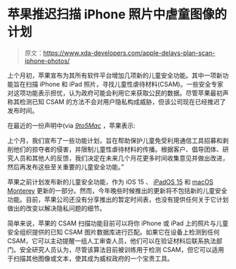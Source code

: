 # 苹果推迟扫描 iPhone 照片中虐童图像的计划

> 原文：<https://www.xda-developers.com/apple-delays-plan-scan-iphone-photos/>

上个月初，苹果宣布为其所有软件平台增加几项新的儿童安全功能。其中一项新功能旨在扫描 iPhone 和 iPad 照片，寻找儿童性虐待材料(CSAM)。一些安全专家对这项功能表示担忧，认为政府可能会利用它来获取公民的数据。尽管苹果最初声称其检测已知 CSAM 的方法不会对用户隐私构成威胁，但该公司现在已经推迟了发布时间。

在最近的一份声明中(via [*9to5Mac*](https://9to5mac.com/2021/09/03/apple-delays-csam-detection-feature/) ，苹果表示:

上个月，我们宣布了一些功能计划，旨在帮助保护儿童免受利用通信工具招募和剥削他们的掠夺者的侵害，并限制儿童性虐待材料的传播。根据客户、倡导团体、研究人员和其他人的反馈，我们决定在未来几个月花更多时间收集意见并做出改进，然后再发布这些至关重要的儿童安全功能。”

苹果之前计划发布新的儿童安全功能，作为 iOS 15 、 [iPadOS 15](https://www.xda-developers.com/ipados-15-beta-1-hands-on/) 和 [macOS Monterey](https://www.xda-developers.com/how-to-install-macos-monterey/) 更新的一部分。然而，今年晚些时候推出的更新将不包括新的儿童安全功能。目前，苹果公司还没有分享推出的暂定时间表，也没有提供任何关于它计划做出的改变以解决隐私问题的细节。

简单来说，苹果的 CSAM 扫描功能目前可以将你 iPhone 或 iPad 上的照片与儿童安全组织提供的已知 CSAM 图片数据库进行匹配。如果它在设备上检测到任何 CSAM，它可以主动提醒一组人工审查人员，他们可以在验证材料后联系执法部门。安全研究人员认为，尽管该算法目前被训练用于检测 CSAM，但它可以适用于扫描其他图像或文本，使其成为威权政府的一个宝贵工具。